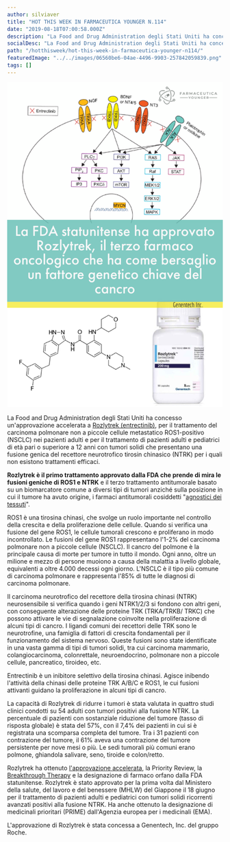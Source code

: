 ```yaml
---
author: silviaver
title: "HOT THIS WEEK IN FARMACEUTICA YOUNGER N.114"
date: "2019-08-18T07:00:58.000Z"
description: "La Food and Drug Administration degli Stati Uniti ha concesso un'approvazione accelerata a Rozlytrek (entrectinib), per il trattamento degli adulti con carcinoma polmonare non a piccole cellule metastatico ROS1-positivo (NSCLC) e per il trattamento di pazienti adulti e pediatrici di età pari o superiore a 12 anni con tumori solidi che presentano una fusione genica neurotrofica del recettore tirosin-chinasi (NTRK) per i quali non esistono trattamenti efficaci."
socialDesc: "La Food and Drug Administration degli Stati Uniti ha concesso un'approvazione accelerata a Rozlytrek (entrectinib), per il trattamento degli adulti con carcinoma polmonare non a piccole cellule metastatico ROS1-positivo (NSCLC) e per il trattamento di pazienti adulti e pediatrici di età pari o superiore a 12 anni con tumori solidi che presentano una fusione genica neurotrofica del recettore tirosin-chinasi (NTRK) per i quali non esistono trattamenti efficaci."
path: "/hotthisweek/hot-this-week-in-farmaceutica-younger-n114/"
featuredImage: "../../images/06560be6-04ae-4496-9903-257842059839.png"
tags: []
---
```


![](../../images/06560be6-04ae-4496-9903-257842059839.png)

La Food and Drug Administration degli Stati Uniti ha concesso un'approvazione accelerata a [Rozlytrek (entrectinib)](https://www.fda.gov/news-events/press-announcements/fda-approves-third-oncology-drug-targets-key-genetic-driver-cancer-rather-specific-type-tumor), per il trattamento del carcinoma polmonare non a piccole cellule metastatico ROS1-positivo (NSCLC) nei pazienti adulti e per il trattamento di pazienti adulti e pediatrici di età pari o superiore a 12 anni con tumori solidi che presentano una fusione genica del recettore neurotrofico tirosin chinasico (NTRK) per i quali non esistono trattamenti efficaci.

**Rozlytrek è il primo trattamento approvato dalla FDA che prende di mira le fusioni geniche di ROS1 e NTRK** e il terzo trattamento antitumorale basato su un biomarcatore comune a diversi tipi di tumori anziché sulla posizione in cui il tumore ha avuto origine, i farmaci antitumorali cosiddetti "[agnostici dei tessuti](https://www.farmaceuticayounger.science/blog/2019/01/lfda-statunitense-chiude-il-2018-con-59-nuove-approvazioni/)".

ROS1 è una tirosina chinasi, che svolge un ruolo importante nel controllo della crescita e della proliferazione delle cellule. Quando si verifica una fusione del gene ROS1, le cellule tumorali crescono e proliferano in modo incontrollato. Le fusioni del gene ROS1 rappresentano l'1-2% del carcinoma polmonare non a piccole cellule (NSCLC). Il cancro del polmone è la principale causa di morte per tumore in tutto il mondo. Ogni anno, oltre un milione e mezzo di persone muoiono a causa della malattia a livello globale, equivalenti a oltre 4.000 decessi ogni giorno. L'NSCLC è il tipo più comune di carcinoma polmonare e rappresenta l'85% di tutte le diagnosi di carcinoma polmonare.

Il carcinoma neurotrofico del recettore della tirosina chinasi (NTRK) neurosensibile si verifica quando i geni NTRK1/2/3 si fondono con altri geni, con conseguente alterazione delle proteine ​​TRK (TRKA/TRKB/ TRKC) che possono attivare le vie di segnalazione coinvolte nella proliferazione di alcuni tipi di cancro. I ligandi comuni dei recettori delle TRK sono le neurotrofine, una famiglia di fattori di crescita fondamentali per il funzionamento del sistema nervoso. Queste fusioni sono state identificate in una vasta gamma di tipi di tumori solidi, tra cui carcinoma mammario, colangiocarcinoma, colonrettale, neuroendocrino, polmonare non a piccole cellule, pancreatico, tiroideo, etc.

Entrectinib è un inibitore selettivo della tirosina chinasi. Agisce inibendo l'attività della chinasi delle proteine ​​TRK A/B/C e ROS1, le cui fusioni attivanti guidano la proliferazione in alcuni tipi di cancro.

La capacità di Rozlytrek di ridurre i tumori è stata valutata in quattro studi clinici condotti su 54 adulti con tumori positivi alla fusione NTRK. La percentuale di pazienti con sostanziale riduzione del tumore (tasso di risposta globale) è stata del 57%, con il 7,4% dei pazienti in cui si è registrata una scomparsa completa del tumore. Tra i 31 pazienti con contrazione del tumore, il 61% aveva una contrazione del tumore persistente per nove mesi o più. Le sedi tumorali più comuni erano polmone, ghiandola salivare, seno, tiroide e colon/retto.

Rozlytrek ha ottenuto [l'approvazione accelerata](https://www.fda.gov/patients/fast-track-breakthrough-therapy-accelerated-approval-priority-review/accelerated-approval), la Priority Review, la [Breakthrough Therapy](https://www.farmaceuticayounger.science/blog/2018/12/breakthrough-therapy/) e la designazione di farmaco orfano dalla FDA statunitense. Rozlytrek è stato approvato per la prima volta dal Ministero della salute, del lavoro e del benessere (MHLW) del Giappone il 18 giugno per il trattamento di pazienti adulti e pediatrici con tumori solidi ricorrenti avanzati positivi alla fusione NTRK. Ha anche ottenuto la designazione di medicinali prioritari (PRIME) dall'Agenzia europea per i medicinali (EMA).

L'approvazione di Rozlytrek è stata concessa a Genentech, Inc. del gruppo Roche.
